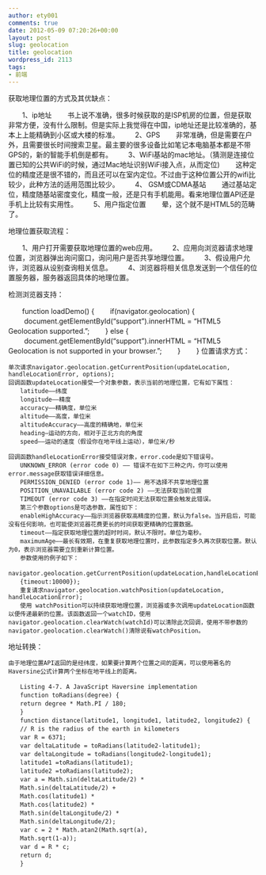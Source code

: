 ```yaml
---
author: ety001
comments: true
date: 2012-05-09 07:20:26+00:00
layout: post
slug: geolocation
title: geolocation
wordpress_id: 2113
tags:
- 前端
---
```


获取地理位置的方式及其优缺点：

　　1、ip地址
　　书上说不准确，很多时候获取的是ISP机房的位置，但是获取非常方便，没有什么限制。但是实际上我觉得在中国，ip地址还是比较准确的，基本上上能精确到小区或大楼的标准。
　　2、GPS
　　非常准确，但是需要在户外，且需要很长时间搜索卫星。最主要的很多设备比如笔记本电脑基本都是不带GPS的，新的智能手机倒是都有。
　　3、WiFi基站的mac地址。（猜测是连接位置已知的公共WiFi的时候，通过Mac地址识别WiFi接入点，从而定位)
　　这种定位的精度还是很不错的，而且还可以在室内定位。不过由于这种位置公开的wifi比较少，此种方法的适用范围比较少。
　　4、 GSM或CDMA基站
　　通过基站定位，精度随基站密度变化，精度一般，还是只有手机能用。看来地理位置API还是手机上比较有实用性。
　　5、用户指定位置
　　晕，这个就不是HTML5的范畴了。

地理位置获取流程：

　　1、用户打开需要获取地理位置的web应用。
　　2、应用向浏览器请求地理位置，浏览器弹出询问窗口，询问用户是否共享地理位置。
　　3、假设用户允许，浏览器从设别查询相关信息。
　　4、浏览器将相关信息发送到一个信任的位置服务器，服务器返回具体的地理位置。

检测浏览器支持：

　　function loadDemo() {
    　　if(navigator.geolocation) {
    　　  document.getElementById(“support”).innerHTML = “HTML5 Geolocation supported.”;
    　　} else {
    　　  document.getElementById(“support”).innerHTML = “HTML5 Geolocation is not supported in your browser.”;
    　　}
　　}
位置请求方式：

    单次请求navigator.geolocation.getCurrentPosition(updateLocation, handleLocationError, options);
    回调函数updateLocation接受一个对象参数，表示当前的地理位置，它有如下属性：
    　　latitude——纬度
    　　longitude——精度
    　　accuracy——精确度，单位米
    　　altitude——高度，单位米
    　　altitudeAccuracy——高度的精确地，单位米
    　　heading—运动的方向，相对于正北方向的角度
    　　speed——运动的速度（假设你在地平线上运动），单位米/秒

    回调函数handleLocationError接受错误对象，error.code是如下错误号。
    　　UNKNOWN_ERROR (error code 0) —— 错误不在如下三种之内，你可以使用error.message获取错误详细信息。
    　　PERMISSION_DENIED (error code 1)—— 用不选择不共享地理位置
    　　POSITION_UNAVAILABLE (error code 2) ——无法获取当前位置
    　　TIMEOUT (error code 3) ——在指定时间无法获取位置会触发此错误。
    　　第三个参数options是可选参数，属性如下：
    　　enableHighAccuracy——指示浏览器获取高精度的位置，默认为false。当开启后，可能没有任何影响，也可能使浏览器花费更长的时间获取更精确的位置数据。
    　　timeout——指定获取地理位置的超时时间，默认不限时。单位为毫秒。
    　　maximumAge——最长有效期，在重复获取地理位置时，此参数指定多久再次获取位置。默认为0，表示浏览器需要立刻重新计算位置。
    　　参数使用的例子如下：
    　　navigator.geolocation.getCurrentPosition(updateLocation,handleLocationError,
    　　{timeout:10000});
    　　重复请求navigator.geolocation.watchPosition(updateLocation, handleLocationError);
    　　使用 watchPosition可以持续获取地理位置，浏览器或多次调用updateLocation函数以便传递最新的位置。该函数返回一个watchID，使用navigator.geolocation.clearWatch(watchId)可以清除此次回调，使用不带参数的navigator.geolocation.clearWatch()清除说有watchPosition。

地址转换：

    由于地理位置API返回的是经纬度，如果要计算两个位置之间的距离，可以使用著名的Haversine公式计算两个坐标在地平线上的距离。

    　　Listing 4-7. A JavaScript Haversine implementation
    　　function toRadians(degree) {
    　　return degree * Math.PI / 180;
    　　}
    　　function distance(latitude1, longitude1, latitude2, longitude2) {
    　　// R is the radius of the earth in kilometers
    　　var R = 6371;
    　　var deltaLatitude = toRadians(latitude2-latitude1);
    　　var deltaLongitude = toRadians(longitude2-longitude1);
    　　latitude1 =toRadians(latitude1);
    　　latitude2 =toRadians(latitude2);
    　　var a = Math.sin(deltaLatitude/2) *
    　　Math.sin(deltaLatitude/2) +
    　　Math.cos(latitude1) *
    　　Math.cos(latitude2) *
    　　Math.sin(deltaLongitude/2) *
    　　Math.sin(deltaLongitude/2);
    　　var c = 2 * Math.atan2(Math.sqrt(a),
    　　Math.sqrt(1-a));
    　　var d = R * c;
    　　return d;
    　　}

